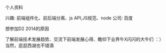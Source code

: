 个人资料

兴趣: 前端组件化、前后端分离、js API,JS规范、node
公司: 百度


想参加D2 2014的原因

了解前端技术发展趋势、交流下前端发展心得、瞻仰下业界牛X闪闪的大牛们 ：） 
当然，逛逛西湖也不错滴
